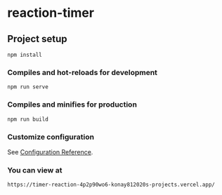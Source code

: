 # reaction-timer

## Project setup
```
npm install
```

### Compiles and hot-reloads for development
```
npm run serve
```

### Compiles and minifies for production
```
npm run build
```

### Customize configuration
See [Configuration Reference](https://cli.vuejs.org/config/).

### You can view at 
```
https://timer-reaction-4p2p90wo6-konay812020s-projects.vercel.app/
```
